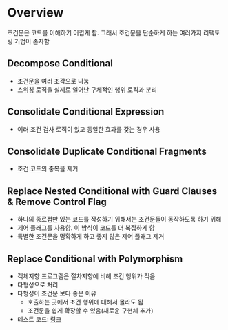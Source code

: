 # Overview

조건문은 코드를 이해하기 어렵게 함. 그래서 조건문을 단순하게 하는 여러가지 리팩토링 기법이 존자함

## Decompose Conditional

- 조건문을 여러 조각으로 나눔
- 스위칭 로직을 실제로 일어난 구체적인 행위 로직과 분리

## Consolidate Conditional Expression

- 여러 조건 검사 로직이 있고 동일한 효과를 갖는 경우 사용

## Consolidate Duplicate Conditional Fragments

- 조건 코드의 중복을 제거

## Replace Nested Conditional with Guard Clauses & Remove Control Flag

- 하나의 종료점만 있는 코드를 작성하기 위해서는 조건문들이 동작하도록 하기 위해
- 제어 플래그를 사용함. 이 방식이 코드를 더 복잡하게 함
- 특별한 조건문을 명확하게 하고 좋지 않은 제어 플래그 제거

## Replace Conditional with Polymorphism

- 객체지향 프로그램은 절차지향에 비해 조건 행위가 적음
- 다형성으로 처리
- 다형성이 조건문 보다 좋은 이유
  - 호출하는 곳에서 조건 행위에 대해서 몰라도 됨
  - 조건문을 쉽게 확장할 수 있음(새로운 구현체 추가)
- 테스트 코드: [링크](https://github.com/jsyang-dev/study-refactoring/tree/master/src/replace_conditional_with_polymorphism)
